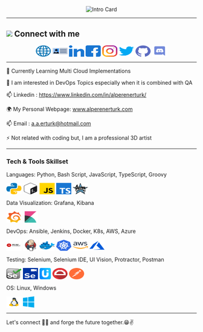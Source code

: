 <p align="center">
  <img src="https://www.alperenerturk.com/wp-content/uploads/2022/09/alperenprofilepic.png" width="40%" title="Intro Card" alt="Intro Card">
</p>

------

## <img src="https://media.giphy.com/media/iY8CRBdQXODJSCERIr/giphy.gif" width="30px"> Connect with me
<p align="center">
 <a href="https://www.alperenerturk.com/" target="blank"><img align="center"
      src="https://raw.githubusercontent.com/alperenerturk/bucket/master/icons/social/website.svg"
      alt="alperen erturk" height="30" width="40" /></a>
 <a href="https://beacons.ai/alperenerturk/" target="blank"><img align="center"
      src="https://raw.githubusercontent.com/alperenerturk/bucket/master/icons/social/businesscard.svg"
      alt="alperen erturk" height="30" width="40" /></a>
 <a href="https://www.linkedin.com/in/alperenerturk/" target="blank"><img align="center"
      src="https://raw.githubusercontent.com/alperenerturk/bucket/master/icons/social/linked.svg"
      alt="alperen erturk" height="30" width="40" /></a>
 <a href="https://www.facebook.com/alperennerturk" target="blank"><img align="center"
      src="https://raw.githubusercontent.com/alperenerturk/bucket/master/icons/social/facebook.svg"
      alt="alperen erturk" height="30" width="40" /></a>
 <a href="https://instagram.com/alperennerturk" target="blank"><img align="center"
      src="https://raw.githubusercontent.com/alperenerturk/bucket/master/icons/social/instagram.svg"
      alt="alperen erturk" height="30" width="40" /></a>
 <a href="https://twitter.com/alperennerturk" target="blank"><img align="center"
      src="https://raw.githubusercontent.com/alperenerturk/bucket/master/icons/social/twitter.svg"
      alt="alperen erturk" height="30" width="40" /></a>
 <a href="https://github.com/alperenerturk" target="blank"><img align="center"
      src="https://raw.githubusercontent.com/alperenerturk/bucket/master/icons/social/github.svg"
      alt="alperen erturk" height="30" width="40" /></a>
 <a href="https://discord.com/channels/175266234047135744" target="blank"><img align="center"
      src="https://raw.githubusercontent.com/alperenerturk/bucket/master/icons/social/discord.svg"
      alt="alperen erturk" height="30" width="40" /></a>
</p>

----

 
 🌱 Currently Learning Multi Cloud Implementations
 
 👀 I am interested in DevOps Topics especially when it is combined with QA
 
 📫 Linkedin : https://www.linkedin.com/in/alperenerturk/
 
 🌍 My Personal Webpage: www.alperenerturk.com
 
 📫 Email : a.a.erturk@hotmail.com
 
 ⚡ Not related with coding but, I am a professional 3D artist


---


### Tech & Tools Skillset

Languages: Python, Bash Script, JavaScript, TypeScript, Groovy

<p align="left">
 <img align="center"
      src="https://raw.githubusercontent.com/alperenerturk/bucket/master/icons/techstack/python.svg"
      alt="alperen erturk" height="30" width="40" />
 <img align="center"
      src="https://raw.githubusercontent.com/alperenerturk/bucket/master/icons/techstack/bash.svg"
      alt="alperen erturk" height="30" width="40" />
    <img align="center"
      src="https://raw.githubusercontent.com/alperenerturk/bucket/master/icons/techstack/javascript.svg"
      alt="alperen erturk" height="30" width="40" />
 <img align="center"
      src="https://raw.githubusercontent.com/alperenerturk/bucket/master/icons/techstack/typescript.svg"
      alt="alperen erturk" height="30" width="40" />
 <img align="center"
      src="https://raw.githubusercontent.com/alperenerturk/bucket/master/icons/techstack/groovy.svg"
      alt="alperen erturk" height="30" width="40" />
</p>

Data Visualization: Grafana, Kibana

<p align="left">
 <img align="center"
      src="https://raw.githubusercontent.com/alperenerturk/bucket/master/icons/techstack/grafana.svg"
      alt="alperen erturk" height="30" width="40" />
 <img align="center"
      src="https://raw.githubusercontent.com/alperenerturk/bucket/master/icons/techstack/kibana.svg"
      alt="alperen erturk" height="30" width="40" />
</p>

DevOps: Ansible, Jenkins, Docker, K8s, AWS, Azure

<p align="left">
 <img align="center"
      src="https://raw.githubusercontent.com/alperenerturk/bucket/master/icons/techstack/ansible.svg"
      alt="alperen erturk" height="30" width="40" />
 <img align="center"
      src="https://raw.githubusercontent.com/alperenerturk/bucket/master/icons/techstack/jenkins.svg"
      alt="alperen erturk" height="30" width="40" />
 <img align="center"
      src="https://raw.githubusercontent.com/alperenerturk/bucket/master/icons/techstack/docker.svg"
      alt="alperen erturk" height="30" width="40" />
 <img align="center"
      src="https://raw.githubusercontent.com/alperenerturk/bucket/master/icons/techstack/kubernetes.svg"
      alt="alperen erturk" height="30" width="40" />
 <img align="center"
      src="https://raw.githubusercontent.com/alperenerturk/bucket/master/icons/techstack/aws.svg"
      alt="alperen erturk" height="30" width="40" />
 <img align="center"
      src="https://raw.githubusercontent.com/alperenerturk/bucket/master/icons/techstack/azure.svg"
      alt="alperen erturk" height="30" width="40" />
</p>

Testing: Selenium, Selenium IDE, UI Vision, Protractor, Postman

<p align="left">
 <img align="center"
      src="https://raw.githubusercontent.com/alperenerturk/bucket/master/icons/techstack/selenium.svg"
      alt="alperen erturk" height="30" width="40" />
 <img align="center"
      src="https://raw.githubusercontent.com/alperenerturk/bucket/master/icons/techstack/seleniumide.svg"
      alt="alperen erturk" height="30" width="40" />
 <img align="center"
      src="https://raw.githubusercontent.com/alperenerturk/bucket/master/icons/techstack/uivision.png"
      alt="alperen erturk" height="30" width="30" />
 <img align="center"
      src="https://raw.githubusercontent.com/alperenerturk/bucket/master/icons/techstack/protactor.svg"
      alt="alperen erturk" height="30" width="40" />
 <img align="center"
      src="https://raw.githubusercontent.com/alperenerturk/bucket/master/icons/techstack/postman.svg"
      alt="alperen erturk" height="30" width="40" />
</p>

OS: Linux, Windows
<p align="left">
 <img align="center"
      src="https://raw.githubusercontent.com/alperenerturk/bucket/master/icons/techstack/linux.svg"
      alt="alperen erturk" height="30" width="40" />
 <img align="center"
      src="https://raw.githubusercontent.com/alperenerturk/bucket/master/icons/techstack/windows.svg"
      alt="alperen erturk" height="30" width="30" />
</p>




---



Let's connect 👨‍💻 and forge the future together.😁✌


[website]: https://alperenerturk.com
[twitter]: https://twitter.com/alperennerturk
[youtube]: https://youtube.com/
[instagram]: https://www.instagram.com/alperennerturk/
[linkedin]: https://www.linkedin.com/in/alperenerturk/
[businesscard]: https://beacons.ai/alperenerturk/
